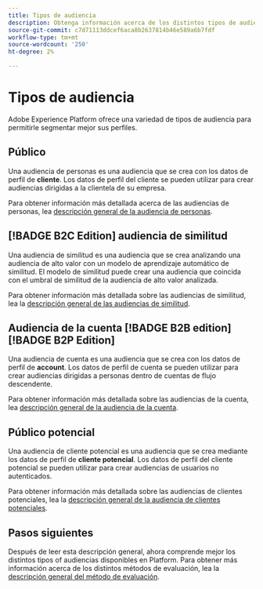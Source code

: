 ```yaml
---
title: Tipos de audiencia
description: Obtenga información acerca de los distintos tipos de audiencias que puede crear en Adobe Experience Platform.
source-git-commit: c7d71113ddcef6aca8b2637814b46e589a6b7fdf
workflow-type: tm+mt
source-wordcount: '250'
ht-degree: 2%

---
```



# Tipos de audiencia

Adobe Experience Platform ofrece una variedad de tipos de audiencia para permitirle segmentar mejor sus perfiles.

## Público

Una audiencia de personas es una audiencia que se crea con los datos de perfil de **cliente**. Los datos de perfil del cliente se pueden utilizar para crear audiencias dirigidas a la clientela de su empresa.

Para obtener información más detallada acerca de las audiencias de personas, lea [descripción general de la audiencia de personas](./people-audiences.md).

## [!BADGE B2C Edition] audiencia de similitud

Una audiencia de similitud es una audiencia que se crea analizando una audiencia de alto valor con un modelo de aprendizaje automático de similitud. El modelo de similitud puede crear una audiencia que coincida con el umbral de similitud de la audiencia de alto valor analizada.

Para obtener información más detallada sobre las audiencias de similitud, lea la [descripción general de las audiencias de similitud](./lookalike-audiences.md).

## Audiencia de la cuenta [!BADGE B2B edition] [!BADGE B2P Edition]

Una audiencia de cuenta es una audiencia que se crea con los datos de perfil de **account**. Los datos de perfil de cuenta se pueden utilizar para crear audiencias dirigidas a personas dentro de cuentas de flujo descendente.

Para obtener información más detallada sobre las audiencias de la cuenta, lea [descripción general de la audiencia de la cuenta](./account-audiences.md).

## Público potencial

Una audiencia de cliente potencial es una audiencia que se crea mediante los datos de perfil de **cliente potencial**. Los datos de perfil del cliente potencial se pueden utilizar para crear audiencias de usuarios no autenticados.

Para obtener información más detallada sobre las audiencias de clientes potenciales, lea la [descripción general de la audiencia de clientes potenciales](./prospect-audiences.md).

## Pasos siguientes

Después de leer esta descripción general, ahora comprende mejor los distintos tipos of audiencias disponibles en Platform. Para obtener más información acerca de los distintos métodos de evaluación, lea la [descripción general del método de evaluación](../methods/overview.md).
